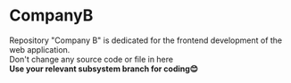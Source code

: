 # CompanyB
Repository "Company B" is dedicated for the frontend development of the web application.<br>
Don't change any source code or file in here<br>
<b>Use your relevant subsystem branch for coding😊</b>
